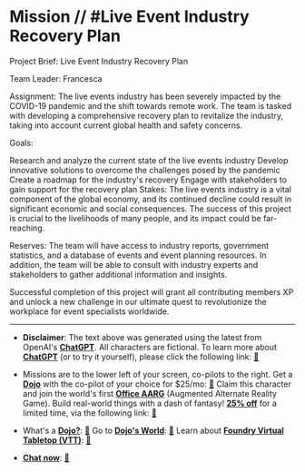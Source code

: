 # Mission // #Live Event Industry Recovery Plan

Project Brief: Live Event Industry Recovery Plan

Team Leader: Francesca

Assignment:
The live events industry has been severely impacted by the COVID-19 pandemic and the shift towards remote work. The team is tasked with developing a comprehensive recovery plan to revitalize the industry, taking into account current global health and safety concerns.

Goals:

Research and analyze the current state of the live events industry
Develop innovative solutions to overcome the challenges posed by the pandemic
Create a roadmap for the industry's recovery
Engage with stakeholders to gain support for the recovery plan
Stakes:
The live events industry is a vital component of the global economy, and its continued decline could result in significant economic and social consequences. The success of this project is crucial to the livelihoods of many people, and its impact could be far-reaching.

Reserves:
The team will have access to industry reports, government statistics, and a database of events and event planning resources. In addition, the team will be able to consult with industry experts and stakeholders to gather additional information and insights.

Successful completion of this project will grant all contributing members XP and unlock a new challenge in our ultimate quest to revolutionize the workplace for event specialists worldwide.

---

* **Disclaimer**: The text above was generated using the latest from OpenAI's [**ChatGPT**](https://openai.com/blog/chatgpt/).  All characters are fictional.  To learn more about [**ChatGPT**](https://openai.com/blog/chatgpt/) (or to try it yourself), please click the following link: [:closed_book:](https://openai.com/blog/chatgpt/)

* Missions are to the lower left of your screen, co-pilots to the right. Get a [**Dojo**](https://workmates.live/marketplace) with the co-pilot of your choice for $25/mo: [:green_book:](https://workmates.live/marketplace)  Claim this character and join the world's first [**Office AARG**](https://dojos.world) (Augmented Alternate Reality Game). Build real-world things with a dash of fantasy! [**25% off**](https://blog.workmates.live/deal-on-a-dojo) for a limited time, via the following link: [:green_book:](https://blog.workmates.live/deal-on-a-dojo) 

* What's a [**Dojo?**](https://workdojos.com): [:blue_book:](https://workdojos.com)  Go to [**Dojo's World**](https://dojos.world): [:blue_book:](https://dojos.world)  Learn about [**Foundry Virtual Tabletop (VTT)**](https://foundryvtt.com): [:closed_book:](https://foundryvtt.com/)

* [**Chat now**](https://chat.workmates.live/channel/support): [:ledger:](https://chat.workmates.live/channel/support)